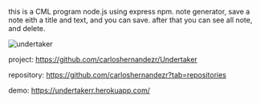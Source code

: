 this is a CML program node.js using express npm.
note generator, save a note eith a title and text, and you can save. after that you can see all note, and delete.

![undertaker](https://user-images.githubusercontent.com/56489980/75603186-6c2b0700-5a89-11ea-93ed-16efb119aa76.gif)



project: https://github.com/carloshernandezr/Undertaker

repository: https://github.com/carloshernandezr?tab=repositories

demo: https://undertakerr.herokuapp.com/
